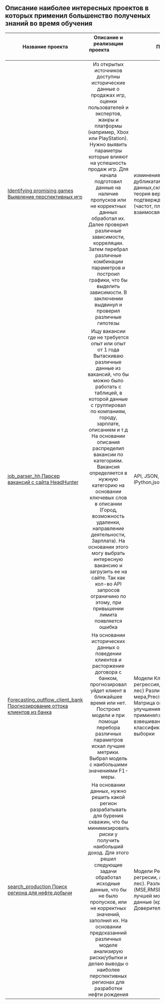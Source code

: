 
## Описание наиболее интересных проектов в которых применил большенство полученых знаний во время обучения 

|Название проекта|  Описание и  реализации проекта &nbsp; &nbsp; &nbsp; &nbsp; &nbsp; &nbsp; &nbsp; &nbsp; &nbsp; &nbsp;           | Приобретеные навыки     |
|----------------|:-----------------------------------------------------------------------------:|-----------------------------------------------|
|[Identifying promising games Выявление перспективных игр](https://github.com/SlavenTyz/my_project/tree/main/Identifying_promising_games)| Из открытых источников доступны исторические данные о продажах игр, оценки пользователей и экспертов, жанры и платформы (например, Xbox или PlayStation). Нужно выявить параметры которые влияют на успешность продаж игр. Для начала подготовил данные на наличие пропусков или не корректных данных обработал их. Далее проверил различные зависимости, корреляции. Затем перебрал различные комбинации параметров и построил графики, что бы выделить зависимости. В заключении выдвинул и проверил различные гипотезы |изминения типов данных, работа с дубликатами,категоризация данных,склеивание таблиц, статистика, теория вероятности,формулирование и подтверждения гипотез, гистограммы (частот, плотностей), визуализация взаимосвязи данных
|[job_parser_hh Парсер вакансий с сайта HeadHunter](https://github.com/SlavenTyz/my_project/tree/main/job_parser_hh)|     Ищу вакансии где не требуется опыт или опыт от 1 года Вытаскиваю различные данные из вакансий, что бы можно  было работать с таблицей, в которой данные с группировал по компаниям, городу, зарплате, описанием и т.д На основании описания распределил вакансии по категориям. Вакансия определяется в нужную категорию на основании ключевых слов в описании (Город, возможность удаленки, направление деятельности, Зарплата). На основании этого могу выбрать интересную вакансию и загрузить ее на сайте. Так как кол-во API запросов ограничино по этому, при привышении лимита появляется ошибка            |API, JSON, ознакомился с библиотеками IPython,json,matplotlib, seaborn,requests|
|[Forecasting_outflow_client_bank Прогнозирование оттока клиентов из банка](https://github.com/SlavenTyz/my_project/tree/main/Forecasting_outflow_client_bank)|На основании исторических данных о поведении клиентов и расторжение договора с банком, прогнозировал уйдет клиент в ближайшее время или нет. Построил модели  и при помощи перебора различных параметров искал лучшие метрики. Выбрал модель с наибольшими значениями F1-меры.|Модели  Классификации (логическая регрессия, дерево решений, случайный лес) Различные метрики (F1-мера,Precision(Точность),Recall(Полнота), Матрица ошибок, Accuracy). Для улучшения метрик приминял:масштабирование, взвешивание классов, порог классификации, увеличение/уменшение выборки  
|[search_production Поиск региона для нефте добычи](https://github.com/SlavenTyz/my_project/tree/main/search_production)|На основании данных, нужно решить какой регион разрабатывать для бурения скважин, что бы минимизировать риски у получить наибольший доход. Для этого решил следующие задачи обработал исходные данные, что бы не было пропусков, или не корректных значений, заполнил их. На основании предсказанний различных моделе анализирую риски/убытки и делаю выводы о наиболее перспективных регионах для разработки нефти рождения|Модели  Регрессии (дерево решений в регресии, линейная регресия, случайный лес). Различные метрики (MSE,RMSE,r2,MAE).Для выявления лучшей модели по разному обрабатывал данные (кросс-валидация,Bootstrap). Доверительный интервал |
